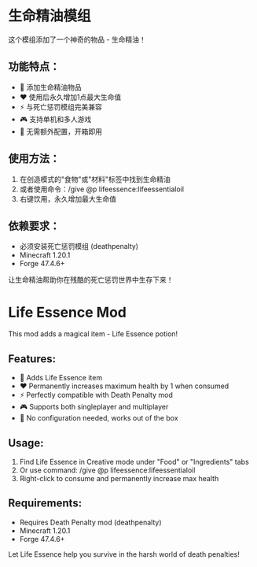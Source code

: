 # 生命精油模组

这个模组添加了一个神奇的物品 - 生命精油！

## 功能特点：
- 🧪 添加生命精油物品
- ❤️ 使用后永久增加1点最大生命值
- ⚡ 与死亡惩罚模组完美兼容
- 🎮 支持单机和多人游戏
- 🔧 无需额外配置，开箱即用

## 使用方法：
1. 在创造模式的"食物"或"材料"标签中找到生命精油
2. 或者使用命令：/give @p lifeessence:lifeessentialoil
3. 右键饮用，永久增加最大生命值

## 依赖要求：
- 必须安装死亡惩罚模组 (deathpenalty)
- Minecraft 1.20.1
- Forge 47.4.6+

让生命精油帮助你在残酷的死亡惩罚世界中生存下来！

# Life Essence Mod

This mod adds a magical item - Life Essence potion!

## Features:
- 🧪 Adds Life Essence item
- ❤️ Permanently increases maximum health by 1 when consumed
- ⚡ Perfectly compatible with Death Penalty mod
- 🎮 Supports both singleplayer and multiplayer
- 🔧 No configuration needed, works out of the box

## Usage:
1. Find Life Essence in Creative mode under "Food" or "Ingredients" tabs
2. Or use command: /give @p lifeessence:lifeessentialoil
3. Right-click to consume and permanently increase max health

## Requirements:
- Requires Death Penalty mod (deathpenalty)
- Minecraft 1.20.1
- Forge 47.4.6+

Let Life Essence help you survive in the harsh world of death penalties!